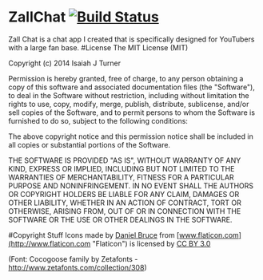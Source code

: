 ZallChat [![Build Status](https://travis-ci.org/IsaiahJTurner/ZallChat.svg?branch=master)](https://travis-ci.org/IsaiahJTurner/ZallChat)
========
Zall Chat is a chat app I created that is specifically designed for YouTubers with a large fan base.
#License
The MIT License (MIT)

Copyright (c) 2014 Isaiah J Turner

Permission is hereby granted, free of charge, to any person obtaining a copy
of this software and associated documentation files (the "Software"), to deal
in the Software without restriction, including without limitation the rights
to use, copy, modify, merge, publish, distribute, sublicense, and/or sell
copies of the Software, and to permit persons to whom the Software is
furnished to do so, subject to the following conditions:

The above copyright notice and this permission notice shall be included in all
copies or substantial portions of the Software.

THE SOFTWARE IS PROVIDED "AS IS", WITHOUT WARRANTY OF ANY KIND, EXPRESS OR
IMPLIED, INCLUDING BUT NOT LIMITED TO THE WARRANTIES OF MERCHANTABILITY,
FITNESS FOR A PARTICULAR PURPOSE AND NONINFRINGEMENT. IN NO EVENT SHALL THE
AUTHORS OR COPYRIGHT HOLDERS BE LIABLE FOR ANY CLAIM, DAMAGES OR OTHER
LIABILITY, WHETHER IN AN ACTION OF CONTRACT, TORT OR OTHERWISE, ARISING FROM,
OUT OF OR IN CONNECTION WITH THE SOFTWARE OR THE USE OR OTHER DEALINGS IN THE
SOFTWARE.

#Copyright Stuff
Icons made by [Daniel Bruce](http://www.danielbruce.se "Daniel Bruce") from [www.flaticon.com](http://www.flaticon.com "Flaticon") is licensed by [CC BY 3.0](http://creativecommons.org/licenses/by/3.0/ "Creative Commons BY 3.0")

(Font: Cocogoose family by Zetafonts -http://www.zetafonts.com/collection/308)
